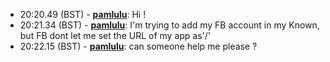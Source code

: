 * <a id="20:20.49">20:20.49 (BST)</a> - __[pamlulu](https://github.com/pamlulu)__: Hi !
* <a id="20:21.34">20:21.34 (BST)</a> - __[pamlulu](https://github.com/pamlulu)__: I'm trying to add my FB account in my Known, but FB dont let me set the URL of my app as'/'
* <a id="20:22.15">20:22.15 (BST)</a> - __[pamlulu](https://github.com/pamlulu)__: can someone help me please ?
